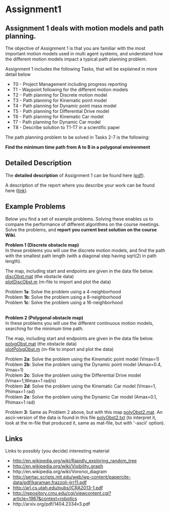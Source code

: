 # Assignment1
<h2><strong>Assignment 1 deals with motion models and path planning.</strong></h2>
<p>The objective of Assignment 1 is that you are familiar with the most important motion models used in multi agent systems, and understand how the different motion models impact a typical path planning problem.</p>
<p>Assignment 1 includes the following Tasks, that will be explained in more detail below</p>
<ul>
<li>T0 - Project Management including progress reporting</li>
<li>T1 - Waypoint following for the different motion models</li>
<li>T2 - Path planning for Discrete motion model</li>
<li>T3 - Path planning for Kinematic point model</li>
<li>T4 - Path planning for Dynamic point mass model</li>
<li>T5 - Path planning for Differential Drive model</li>
<li>T6 - Path planning for Kinematic Car model</li>
<li>T7 - Path planning for Dynamic Car model</li>
<li>T8 - Describe solution to T1-T7 in a scientific paper</li>
</ul>
<p>The path planning problem to be solved in Tasks 2-7 is the following:</p>
<p><strong>Find the minimum time path from A to B in a polygonal environment</strong></p>
<h2>Detailed Description</h2>
<p>The <strong>detailed description</strong> of Assignment 1 can be found here (<a href="https://www.kth.se/social/files/569a2401f2765408a576eca4/assignment1.pdf" title="pdf (pdf)">pdf</a>).</p>
<p>A description of the report where you describe your work can be found here (<a href="https://www.kth.se/social/course/DD2438/page/assignments-45/">link</a>).</p>
<h2>Example Problems</h2>
<p>Below you find a set of example problems. Solving these enables us to compare the performance of different algorithms on the course meetings.<br />Solve the problems, and <strong>report you current best solution on the course Wiki</strong>.</p>
<p><strong>Problem 1 (Discrete obstacle map)</strong><br />In these problems you will use the discrete motion models, and find the path with the smallest path length (with a diagonal step having sqrt(2) in path length).</p>
<p>The map, including start and endpoints are given in the data file below. <br /><a href="https://www.kth.se/social/files/54c8ef46f276546514fca31f/discObst.mat" title="discObst.mat (x-matlab-workspace)">discObst.mat</a> (the obstacle data)<br /><a href="https://www.kth.se/social/files/54c8ef69f276546c1569235a/plotDiscObst.m" title="plotDiscObst.m (octet-stream)">plotDiscObst.m</a> (m-file to import and plot the data)</p>
<p>Problem <strong>1a</strong>: Solve the problem using a 4-neighborhood<br />Problem <strong>1b</strong>: Solve the problem using a 8-neighborhood<br />Problem <strong>1c</strong>: Solve the problem using a 16-neighborhood</p>
<p><br /><strong>Problem 2 (Polygonal obstacle map)</strong><br />In these problems you will use the different continuous motion models,<br />searching for the minimum time path.</p>
<p>The map, including start and endpoints are given in the data file below. <br /><a href="https://www.kth.se/social/files/54c8efdef276546dbaa6e5b3/polygObst.mat" title="polygObst.mat (x-matlab-workspace)">polygObst.mat</a> (the obstacle data)<br /><a href="https://www.kth.se/social/files/54c8eff4f276546184d44266/plotPolygObst.m" title="plotPolygObst.m (octet-stream)">plotPolygObst.m</a> (m-file to import and plot the data)</p>
<p>Problem <strong>2a</strong>: Solve the problem using the Kinematic point model (Vmax=1)<br />Problem <strong>2b</strong>: Solve the problem using the Dynamic point model (Amax=0.4, Vmax=1)<br />Problem <strong>2c</strong>: Solve the problem using the Differential Drive model (Vmax=1,Wmax=1 rad/s)<br />Problem <strong>2d</strong>: Solve the problem using the Kinematic Car model (Vmax=1, Phimax=1 rad)<br />Problem <strong>2e</strong>: Solve the problem using the Dynamic Car model (Amax=0.1, Phimax=1 rad)</p>
<p></p>
<p>Problem <strong>3</strong>: Same as Problem 2 above, but with this map <a href="https://www.kth.se/social/files/54d874b1f276547654430ead/polygObst2.mat" title="polyObst2.mat (x-matlab-workspace)">polyObst2.mat</a>. An ascii-version of the data is found in this file <a href="https://www.kth.se/social/files/54d8ae04f2765457435c9eb0/polygObst2.txt" title="polyObst2.txt (plain)">polyObst2.txt</a> (to interpret it, look at the m-file that produced it, same as mat-file, but with &#39;-ascii&#39; option).</p>
<h2>Links</h2>
<p>Links to possibly (you decide) interesting material</p>
<ul>
<li><a href="http://en.wikipedia.org/wiki/Rapidly_exploring_random_tree">http://en.wikipedia.org/wiki/Rapidly_exploring_random_tree</a></li>
<li><a href="http://en.wikipedia.org/wiki/Visibility_graph">http://en.wikipedia.org/wiki/Visibility_graph</a><a href="http://en.wikipedia.org/wiki/Visibility_graph"></a></li>
<li>http://en.wikipedia.org/wiki/Voronoi_diagram</li>
<li><a href="http://sertac.scripts.mit.edu/web/wp-content/papercite-data/pdf/karaman.frazzoli-ijrr11.pdf">http://sertac.scripts.mit.edu/web/wp-content/papercite-data/pdf/karaman.frazzoli-ijrr11.pdf</a></li>
<li><a href="http://arl.cs.utah.edu/pubs/ICRA2013-1.pdf">http://arl.cs.utah.edu/pubs/ICRA2013-1.pdf</a></li>
<li><a href="http://repository.cmu.edu/cgi/viewcontent.cgi?article=1967&amp;context=robotics">http://repository.cmu.edu/cgi/viewcontent.cgi?article=1967&amp;context=robotics</a><a href="http://repository.cmu.edu/cgi/viewcontent.cgi?article=1967&amp;context=robotics"></a></li>
<li>http://arxiv.org/pdf/1404.2334v3.pdf</li>
</ul>
